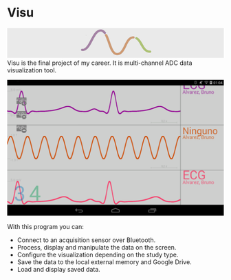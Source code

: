 Visu
====
![Alt text](https://github.com/brunoalvarez89/Visu/blob/master/Banner.png)
Visu is the final project of my career. It is multi-channel ADC data visualization tool. 

![Alt text](https://github.com/brunoalvarez89/Visu/blob/master/Screenshot.png)

With this program you can:
* Connect to an acquisition sensor over Bluetooth.
* Process, display and manipulate the data on the screen.
* Configure the visualization depending on the study type.
* Save the data to the local external memory and Google Drive.
* Load and display saved data.
